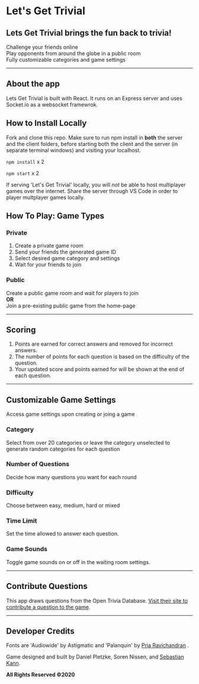 # Let's Get Trivial

## Lets Get Trivial brings the fun back to trivia!

<p>
Challenge your friends online</br>
Play opponents from around the globe in a public room</br>
Fully customizable categories and game settings</br>
</p>

---

## About the app

<p>
Lets Get Trivial is built with React. It runs on an Express server and uses Socket.io as a websocket framewrok.
</p>

## How to Install Locally

<p> Fork and clone this repo. Make sure to run npm install in <strong>both</strong> the server and the client folders, before starting both the client and the server (in separate terminal windows) and visiting your localhost.

`npm install` x 2

`npm start` x 2

<p>If serving 'Let's Get Trivial' locally, you will <em>not</em> be able to host multiplayer games over the internet. Share the server through VS Code in order to player multplayer games locally.</p>

## How To Play: Game Types

### Private

<ol>
<li>Create a private game room</li>
<li>Send your friends the generated game ID
</li>
<li>Select desired game category and settings</li>
<li>Wait for your friends to join</li>
</ol>

### Public

<p>Create a public game room and wait for players to join </br>
<strong>OR</strong> </br>
Join a pre-existing public game from the home-page</p>

---

## Scoring

<ol>
<li>Points are earned for correct answers and removed for incorrect
answers.</li>
<li>The number of points for each question is based on the
difficulty of the question.
</li>
<li>Your updated score and points earned for will be shown at the
end of each question.</li>
</ol>
 
______________________________________________________________________

## Customizable Game Settings

Access game settings upon creating or joing a game

### Category

Select from over 20 categories or leave the category unselected to
generate random categories for each question

### Number of Questions

Decide how many questions you want for each round

### Difficulty

Choose between easy, medium,
hard or mixed

### Time Limit

Set the time allowed to answer each question.

### Game Sounds

Toggle game sounds on or off in the waiting room settings.

---

## Contribute Questions

This app draws questions from the Open Trivia Database. [Visit their site to contribute a question to the game](https://opentdb.com/login.php).

---

## Developer Credits

<p>

Fonts are 'Audiowide' by Astigmatic and 'Palanquin' by [Pria Ravichandran](https://www.linkedin.com/in/pria-ravichandran-7b896742) . </br>

Game designed and built by Daniel Pletzke, Soren Nissen, and [Sebastian Kann](sebastiankann@gmail.com).

</p>

<p>
<strong>All Rights Reserved &copy;2020</strong>
</p>
